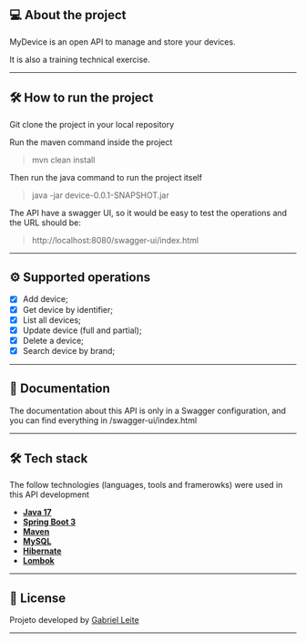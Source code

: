 ## 💻 About the project

MyDevice is an open API to manage and store your devices.

It is also a training technical exercise.

---
## 🛠️ How to run the project

Git clone the project in your local repository

Run the maven command inside the project

> mvn clean install

Then run the java command to run the project itself

> java -jar device-0.0.1-SNAPSHOT.jar

The API have a swagger UI, so it would be easy to test the operations and the URL should be:

> http://localhost:8080/swagger-ui/index.html

---

## ⚙️ Supported operations

- [x] Add device;
- [x] Get device by identifier;
- [x] List all devices;
- [x] Update device (full and partial);
- [x] Delete a device;
- [x] Search device by brand;

---

## 📄 Documentation

The documentation about this API is only in a Swagger configuration,
and you can find everything in /swagger-ui/index.html

---

## 🛠 Tech stack


The follow technologies (languages, tools and framerowks) were used in this API development

- **[Java 17](https://www.oracle.com/java)**
- **[Spring Boot 3](https://spring.io/projects/spring-boot)**
- **[Maven](https://maven.apache.org)**
- **[MySQL](https://www.mysql.com)**
- **[Hibernate](https://hibernate.org)**
- **[Lombok](https://projectlombok.org)**

---

## 📝 License

Projeto developed by [Gabriel Leite](https://github.com/ghleite)

---
